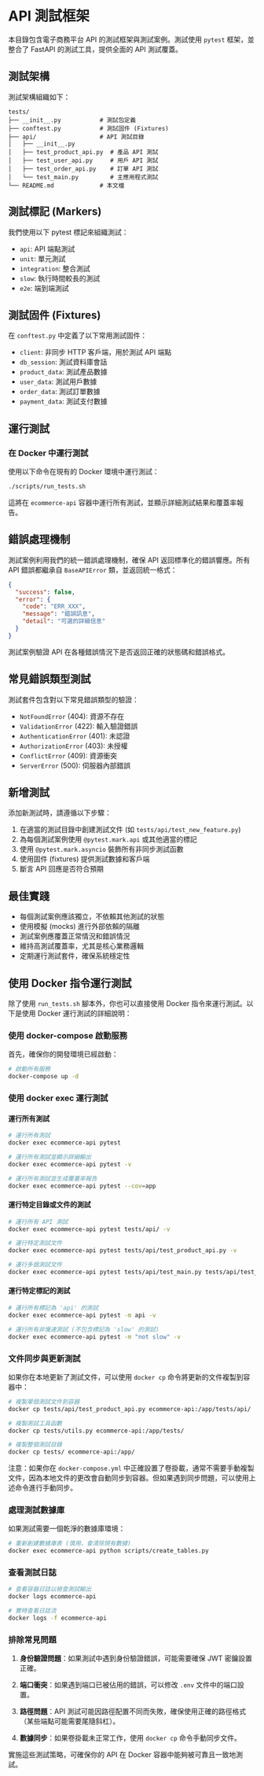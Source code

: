 # API 測試框架

本目錄包含電子商務平台 API 的測試框架與測試案例。測試使用 `pytest` 框架，並整合了 FastAPI 的測試工具，提供全面的 API 測試覆蓋。

## 測試架構

測試架構組織如下：

```
tests/
├── __init__.py           # 測試包定義
├── conftest.py           # 測試固件 (Fixtures)
├── api/                  # API 測試目錄
│   ├── __init__.py
│   ├── test_product_api.py  # 產品 API 測試
│   ├── test_user_api.py     # 用戶 API 測試
│   ├── test_order_api.py    # 訂單 API 測試
│   └── test_main.py         # 主應用程式測試
└── README.md             # 本文檔
```

## 測試標記 (Markers)

我們使用以下 pytest 標記來組織測試：

- `api`: API 端點測試
- `unit`: 單元測試
- `integration`: 整合測試
- `slow`: 執行時間較長的測試
- `e2e`: 端到端測試

## 測試固件 (Fixtures)

在 `conftest.py` 中定義了以下常用測試固件：

- `client`: 非同步 HTTP 客戶端，用於測試 API 端點
- `db_session`: 測試資料庫會話
- `product_data`: 測試產品數據
- `user_data`: 測試用戶數據
- `order_data`: 測試訂單數據
- `payment_data`: 測試支付數據

## 運行測試

### 在 Docker 中運行測試

使用以下命令在現有的 Docker 環境中運行測試：

```bash
./scripts/run_tests.sh
```

這將在 `ecommerce-api` 容器中運行所有測試，並顯示詳細測試結果和覆蓋率報告。

## 錯誤處理機制

測試案例利用我們的統一錯誤處理機制，確保 API 返回標準化的錯誤響應。所有 API 錯誤都繼承自 `BaseAPIError` 類，並返回統一格式：

```json
{
  "success": false,
  "error": {
    "code": "ERR_XXX",
    "message": "錯誤訊息",
    "detail": "可選的詳細信息"
  }
}
```

測試案例驗證 API 在各種錯誤情況下是否返回正確的狀態碼和錯誤格式。

## 常見錯誤類型測試

測試套件包含對以下常見錯誤類型的驗證：

- `NotFoundError` (404): 資源不存在
- `ValidationError` (422): 輸入驗證錯誤
- `AuthenticationError` (401): 未認證
- `AuthorizationError` (403): 未授權
- `ConflictError` (409): 資源衝突
- `ServerError` (500): 伺服器內部錯誤

## 新增測試

添加新測試時，請遵循以下步驟：

1. 在適當的測試目錄中創建測試文件 (如 `tests/api/test_new_feature.py`)
2. 為每個測試案例使用 `@pytest.mark.api` 或其他適當的標記
3. 使用 `@pytest.mark.asyncio` 裝飾所有非同步測試函數
4. 使用固件 (fixtures) 提供測試數據和客戶端
5. 斷言 API 回應是否符合預期

## 最佳實踐

- 每個測試案例應該獨立，不依賴其他測試的狀態
- 使用模擬 (mocks) 進行外部依賴的隔離
- 測試案例應覆蓋正常情況和錯誤情況
- 維持高測試覆蓋率，尤其是核心業務邏輯
- 定期運行測試套件，確保系統穩定性 

## 使用 Docker 指令運行測試

除了使用 `run_tests.sh` 腳本外，你也可以直接使用 Docker 指令來運行測試。以下是使用 Docker 運行測試的詳細說明：

### 使用 docker-compose 啟動服務

首先，確保你的開發環境已經啟動：

```bash
# 啟動所有服務
docker-compose up -d
```

### 使用 docker exec 運行測試

#### 運行所有測試

```bash
# 運行所有測試
docker exec ecommerce-api pytest

# 運行所有測試並顯示詳細輸出
docker exec ecommerce-api pytest -v

# 運行所有測試並生成覆蓋率報告
docker exec ecommerce-api pytest --cov=app
```

#### 運行特定目錄或文件的測試

```bash
# 運行所有 API 測試
docker exec ecommerce-api pytest tests/api/ -v

# 運行特定測試文件
docker exec ecommerce-api pytest tests/api/test_product_api.py -v

# 運行多個測試文件
docker exec ecommerce-api pytest tests/api/test_main.py tests/api/test_product_api.py -v
```

#### 運行特定標記的測試

```bash
# 運行所有標記為 'api' 的測試
docker exec ecommerce-api pytest -m api -v

# 運行所有非慢速測試 (不包含標記為 'slow' 的測試)
docker exec ecommerce-api pytest -m "not slow" -v
```

### 文件同步與更新測試

如果你在本地更新了測試文件，可以使用 `docker cp` 命令將更新的文件複製到容器中：

```bash
# 複製單個測試文件到容器
docker cp tests/api/test_product_api.py ecommerce-api:/app/tests/api/

# 複製測試工具函數
docker cp tests/utils.py ecommerce-api:/app/tests/

# 複製整個測試目錄
docker cp tests/ ecommerce-api:/app/
```

注意：如果你在 `docker-compose.yml` 中正確設置了卷掛載，通常不需要手動複製文件，因為本地文件的更改會自動同步到容器。但如果遇到同步問題，可以使用上述命令進行手動同步。

### 處理測試數據庫

如果測試需要一個乾淨的數據庫環境：

```bash
# 重新創建數據庫表 (慎用，會清除現有數據)
docker exec ecommerce-api python scripts/create_tables.py
```

### 查看測試日誌

```bash
# 查看容器日誌以檢查測試輸出
docker logs ecommerce-api

# 實時查看日誌流
docker logs -f ecommerce-api
```

### 排除常見問題

1. **身份驗證問題**：如果測試中遇到身份驗證錯誤，可能需要確保 JWT 密鑰設置正確。
   
2. **端口衝突**：如果遇到端口已被佔用的錯誤，可以修改 `.env` 文件中的端口設置。

3. **路徑問題**：API 測試可能因路徑配置不同而失敗，確保使用正確的路徑格式（某些端點可能需要尾隨斜杠）。

4. **數據同步**：如果卷掛載未正常工作，使用 `docker cp` 命令手動同步文件。

實施這些測試策略，可確保你的 API 在 Docker 容器中能夠被可靠且一致地測試。 